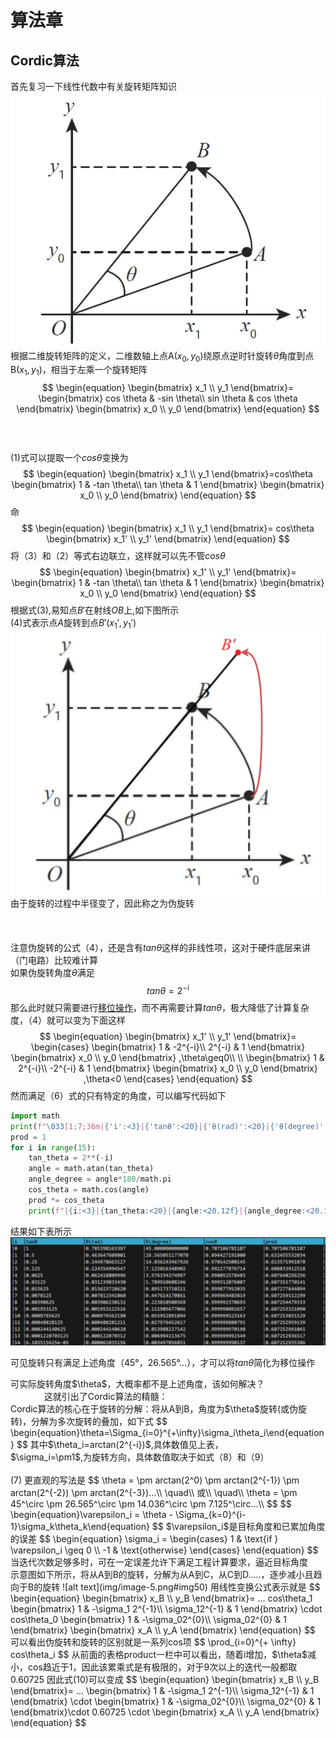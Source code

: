 # 算法章

## <span class="hl">Cordic算法</span>

首先复习一下线性代数中有关<span class="hl warn">旋转矩阵</span>知识  
![alt text](img/image-2.png#img50)  
根据二维旋转矩阵的定义，二维数轴上点A$(x_0,y_0)$绕原点逆时针旋转$\theta$角度到点B$(x_1,y_1)$，相当于左乘一个旋转矩阵   
$$
\begin{equation}
\begin{bmatrix}
  x_1 \\
  y_1
\end{bmatrix}=
\begin{bmatrix}
  cos \theta & -sin \theta\\
  sin \theta & cos \theta
\end{bmatrix}
\begin{bmatrix}
  x_0 \\
  y_0
\end{bmatrix} 
\end{equation}
$$   
&emsp;     
&emsp;  
(1)式可以提取一个$cos\theta$变换为  
$$
\begin{equation}
\begin{bmatrix}
  x_1 \\
  y_1
\end{bmatrix}=cos\theta
\begin{bmatrix}
  1 & -tan \theta\\
  tan \theta & 1
\end{bmatrix}
\begin{bmatrix}
  x_0 \\
  y_0
\end{bmatrix} 
\end{equation}
$$
命  
$$
\begin{equation}
\begin{bmatrix}
  x_1 \\
  y_1
\end{bmatrix}=
cos\theta
\begin{bmatrix}
  x_1' \\
  y_1'
\end{bmatrix} 
\end{equation}
$$
将（3）和（2）等式右边联立，这样就可以先不管$cos\theta$  
$$
\begin{equation}
\begin{bmatrix}
  x_1' \\
  y_1'
\end{bmatrix}=
\begin{bmatrix}
  1 & -tan \theta\\
  tan \theta & 1
\end{bmatrix}
\begin{bmatrix}
  x_0 \\
  y_0
\end{bmatrix} 
\end{equation}
$$
根据式(3),易知点$B'$在射线$OB$上,如下图所示  
(4)式表示点$A$旋转到点$B'(x_1',y_1')$  
![alt text](img/image-3.png#img50)  
由于旋转的过程中半径变了，因此称之为<span class="hl warn">伪旋转</span>  
&emsp;  
&emsp;       
&emsp;  
注意伪旋转的公式（4），还是含有$tan\theta$这样的非线性项，这对于硬件底层来讲（门电路）比较难计算  
如果伪旋转角度$\theta$满足  
$$
\begin{equation}tan\theta = 2^{-i}\end{equation}
$$
那么此时就只需要进行<u>移位操作</u>，而不再需要计算$tan\theta$，极大降低了计算复杂度，（4）就可以变为下面这样  
$$
\begin{equation}
\begin{bmatrix}
  x_1' \\
  y_1'
\end{bmatrix}=
\begin{cases}
\begin{bmatrix}
  1 & -2^{-i}\\
  2^{-i} & 1
\end{bmatrix}
\begin{bmatrix}
  x_0 \\
  y_0
\end{bmatrix} ,\theta\geq0\\
\\
\begin{bmatrix}
  1 & 2^{-i}\\
  -2^{-i} & 1
\end{bmatrix}
\begin{bmatrix}
  x_0 \\
  y_0
\end{bmatrix} ,\theta<0
\end{cases}
\end{equation}
$$
然而满足（6）式的只有特定的角度，可以编写代码如下  
```python
import math
print(f"\033[1;7;36m|{'i':<3}|{'tanθ':<20}|{'θ(rad)':<20}|{'θ(degree)':<20}|{'cosθ':<20}|{'prod':<20}|\033[0m")
prod = 1
for i in range(15):
    tan_theta = 2**(-i)
    angle = math.atan(tan_theta)
    angle_degree = angle*180/math.pi
    cos_theta = math.cos(angle)
    prod *= cos_theta
    print(f"|{i:<3}|{tan_theta:<20}|{angle:<20.12f}|{angle_degree:<20.12f}|{cos_theta:<20.12f}|{prod:<20.12f}|")
```
结果如下表所示  
![alt text](img/image-4.png)  
  
可见旋转只有满足上述角度（45°，26.565°...），才可以将$tan\theta$简化为移位操作  

<div class="hb">
可实际旋转角度$\theta$，大概率都不是上述角度，该如何解决？
</div>
&emsp;    
&emsp;
&emsp;   
这就引出了Cordic算法的精髓： 
<div class="hb tip">
Cordic算法的核心在于<span class="hl warn">旋转的分解</span>：将从A到B，角度为$\theta$旋转(或伪旋转)，分解为多次旋转的叠加，如下式
$$
\begin{equation}\theta=\Sigma_{i=0}^{+\infty}\sigma_i\theta_i\end{equation}   
$$
其中$\theta_i=arctan(2^{-i})$,具体数值见上表，<br>       
$\sigma_i=\pm1$,为旋转方向，具体数值取决于如式（8）和（9）<br> <br> 
(7) 更直观的写法是
$$
\theta = \pm arctan(2^0)
 \pm arctan(2^{-1})
 \pm arctan(2^{-2})
 \pm arctan(2^{-3})...\\
\quad\\
或\\  
\quad\\
\theta = \pm 45^\circ
\pm 26.565^\circ
\pm 14.036^\circ
\pm 7.125^\circ...\\
$$
$$
\begin{equation}\varepsilon_i = \theta - \Sigma_{k=0}^{i-1}\sigma_k\theta_k\end{equation}
$$
$\varepsilon_i$是目标角度和已累加角度的误差
$$
\begin{equation}
\sigma_i =
\begin{cases}
    1 & \text{if } \varepsilon_i \geq 0 \\
    -1 & \text{otherwise}
\end{cases}
\end{equation}
$$
当迭代次数足够多时，可在一定误差允许下满足工程计算要求，逼近目标角度
</div>
示意图如下所示，将从A到B的旋转，分解为从A到C，从C到D.....，逐步减小且趋向于B的旋转   
![alt text](img/image-5.png#img50)  
用线性变换公式表示就是  
$$
\begin{equation}
\begin{bmatrix}
  x_B \\
  y_B
\end{bmatrix}= ...
cos\theta_1
\begin{bmatrix}
  1 & -\sigma_1 2^{-1}\\
  \sigma_12^{-1} & 1
\end{bmatrix}
\cdot cos\theta_0
\begin{bmatrix}
  1 & -\sigma_02^{0}\\
  \sigma_02^{0} & 1
\end{bmatrix}
\begin{bmatrix}
  x_A \\
  y_A
\end{bmatrix} 
\end{equation}
$$
可以看出伪旋转和旋转的区别就是一系列cos项  
$$
\prod_{i=0}^{+ \infty} cos\theta_i
$$
从前面的表格product一栏中可以看出，随着i增加，$\theta$减小，cos趋近于1，因此该累乘式是有极限的，对于9次以上的迭代一般都取0.60725   
因此式(10)可以变成   
$$
\begin{equation}
\begin{bmatrix}
  x_B \\
  y_B
\end{bmatrix}= ...
\begin{bmatrix}
  1 & -\sigma_1 2^{-1}\\
  \sigma_12^{-1} & 1
\end{bmatrix}
\cdot
\begin{bmatrix}
  1 & -\sigma_02^{0}\\
  \sigma_02^{0} & 1
\end{bmatrix}\cdot 0.60725 \cdot
\begin{bmatrix}
  x_A \\
  y_A
\end{bmatrix} 
\end{equation}
$$